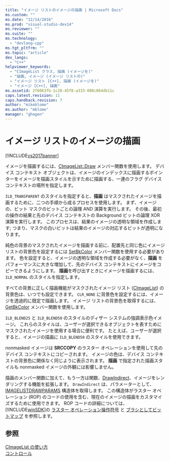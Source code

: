 ```yaml
---
title: "イメージ リストのイメージの描画 | Microsoft Docs"
ms.custom: ""
ms.date: "12/14/2016"
ms.prod: "visual-studio-dev14"
ms.reviewer: ""
ms.suite: ""
ms.technology: 
  - "devlang-cpp"
ms.tgt_pltfrm: ""
ms.topic: "article"
dev_langs: 
  - "C++"
helpviewer_keywords: 
  - "CImageList クラス, 描画 (イメージを)"
  - "描画, イメージ (イメージ リストの)"
  - "イメージ リスト [C++], 描画 (イメージを)"
  - "イメージ [C++], 描画"
ms.assetid: 2f6063fb-1c28-45f8-a333-008c064db11c
caps.latest.revision: 11
caps.handback.revision: 7
author: "mikeblome"
ms.author: "mblome"
manager: "ghogen"
---
```

# イメージ リストのイメージの描画
[!INCLUDE[vs2017banner](../assembler/inline/includes/vs2017banner.md)]

イメージを描画するには、[CImageList::Draw](../Topic/CImageList::Draw.md) メンバー関数を使用します。  デバイス コンテキスト オブジェクトは、イメージのインデックスに描画するポインターをイメージを描画スタイルを示すために描画する、一連のフラグ デバイス コンテキストの場所を指定します。  
  
 `ILD_TRANSPARENT` のスタイルを指定すると、**描画** はマスクされたイメージを描画するために、二つの手順から成るプロセスを使用します。  まず、イメージの、ビット マスクのビットごとの論理 AND 演算を実行します。  その後、最初の操作の結果と先のデバイス コンテキストの Background ビットの論理 XOR 演算を実行します。  このプロセスは、結果のイメージの透明な領域を作成します; つまり、マスクの白いビットは結果のイメージの対応するビットが透明になります。  
  
 純色の背景のマスクされたイメージを描画する前に、配置先と同じ色にイメージ リストの背景色を設定するには [SetBkColor](../Topic/CImageList::SetBkColor.md) メンバー関数を使用する必要があります。  色を設定すると、イメージの透明な領域を作成する必要がなく、**描画** をパフォーマンスに大きな増加して、先のデバイス コンテキストにイメージをコピーできるようにします。  **描画**を呼び出すときにイメージを描画するには、`ILD_NORMAL` のスタイルを指定します。  
  
 すべての背景に正しく描画機能がマスクされたイメージ リスト \([CImageList](../Topic/CImageList%20Class.md)\) の背景色は、いつでも設定できます。  `CLR_NONE` に背景色を設定するには、イメージを透過的に既定で描画します。  イメージ リストの背景色を取得するには、[GetBkColor](../Topic/CImageList::GetBkColor.md) メンバー関数を使用します。  
  
 `ILD_BLEND25` と `ILD_BLEND50` のスタイルのディザー システムの強調表示色イメージ。  これらのスタイルは、ユーザーが選択できるオブジェクトを表すためにマスクされたイメージを使用する場合に便利です。  たとえば、ユーザーが選択すると、イメージの描画に `ILD_BLEND50` のスタイルを使用できます。  
  
 nonmasked イメージは **SRCCOPY** のラスター オペレーションを使用して先のデバイス コンテキストにコピーされます。  イメージの色は、デバイス コンテキストの背景色に関係なく同じように表示されます。  **描画** で指定された描画スタイルも nonmasked イメージの外観には影響しません。  
  
 描画のメンバー関数に加えて、もう一方は関数、[DrawIndirect](../Topic/CImageList::DrawIndirect.md)、イメージをレンダリングする機能を拡張します。  `DrawIndirect` は、パラメーターとして、[IMAGELISTDRAWPARAMS](http://msdn.microsoft.com/library/windows/desktop/bb761395) 構造体を取得します。  この構造体がラスター オペレーション \(ROP\) のコードの使用を含む、現在のイメージの描画をカスタマイズするために使用できます。  ROP コードの詳細については、[!INCLUDE[winSDK](../atl/includes/winsdk_md.md)]の [ラスター オペレーション操作符号](http://msdn.microsoft.com/library/windows/desktop/dd162892) と [ブラシとしてビットマップ](http://msdn.microsoft.com/library/windows/desktop/dd183378) を参照します。  
  
## 参照  
 [CImageList の使い方](../mfc/using-cimagelist.md)   
 [コントロール](../mfc/controls-mfc.md)